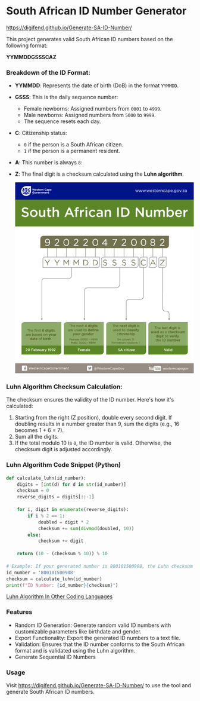 # South African ID Number Generator

https://digifend.github.io/Generate-SA-ID-Number/

This project generates valid South African ID numbers based on the following format:

**YYMMDDGSSSCAZ**


### Breakdown of the ID Format:
- **YYMMDD**: Represents the date of birth (DoB) in the format `YYMMDD`.
- **GSSS**: This is the daily sequence number:
  - Female newborns: Assigned numbers from `0001` to `4999`.
  - Male newborns: Assigned numbers from `5000` to `9999`.
  - The sequence resets each day.
- **C**: Citizenship status:
  - `0` if the person is a South African citizen.
  - `1` if the person is a permanent resident.
- **A**: This number is always `8`:
- **Z**: The final digit is a checksum calculated using the **Luhn algorithm**.

  ![ID Numbers As Explained By The Western Cape Government](https://raw.githubusercontent.com/Digifend/Generate-SA-ID-Number/main/images/WC_ID_Decoded.png)


### Luhn Algorithm Checksum Calculation:

The checksum ensures the validity of the ID number. Here's how it's calculated:

1. Starting from the right (Z position), double every second digit. If doubling results in a number greater than 9, sum the digits (e.g., 16 becomes 1 + 6 = 7).
2. Sum all the digits.
3. If the total modulo 10 is `0`, the ID number is valid. Otherwise, the checksum digit is adjusted accordingly.

### Luhn Algorithm Code Snippet (Python)

```python
def calculate_luhn(id_number):
    digits = [int(d) for d in str(id_number)]
    checksum = 0
    reverse_digits = digits[::-1]

    for i, digit in enumerate(reverse_digits):
        if i % 2 == 1:
            doubled = digit * 2
            checksum += sum(divmod(doubled, 10))
        else:
            checksum += digit

    return (10 - (checksum % 10)) % 10

# Example: If your generated number is 800101500908, the Luhn checksum is appended as the last digit
id_number = '800101500908'
checksum = calculate_luhn(id_number)
print(f"ID Number: {id_number}{checksum}")
```
[Luhn Algorithm In Other Coding Languages](https://github.com/Digifend/Generate-SA-ID-Number/blob/main/other_luhn/other_luhn.md)

### Features
- Random ID Generation: Generate random valid ID numbers with customizable parameters like birthdate and gender.
- Export Functionality: Export the generated ID numbers to a text file.
- Validation: Ensures that the ID number conforms to the South African format and is validated using the Luhn algorithm.
- Generate Sequential ID Numbers


### Usage
Visit https://digifend.github.io/Generate-SA-ID-Number/ to use the tool and generate South African ID numbers.


